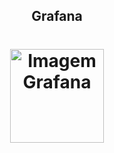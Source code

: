 <!-- Title -->

<p align="center">
  <h2 align="center">Grafana</h2>
  <h1 align="center"><img src="https://upload.wikimedia.org/wikipedia/commons/thumb/a/a1/Grafana_logo.svg/800px-Grafana_logo.svg.png" alt="Imagem Grafana" width="150"></h1>
